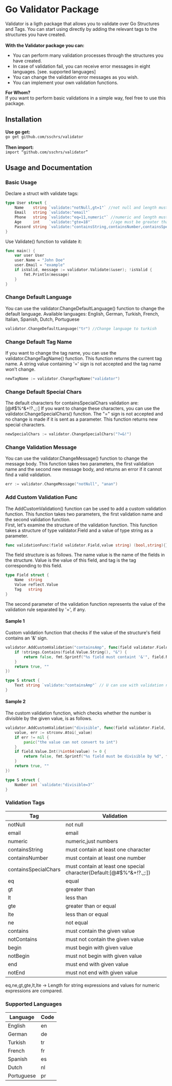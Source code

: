 # Go Validator Package
Validator is a ligth package that allows you to validate over Go Structures and Tags. You can start using directly by adding the relevant tags to the structures you have created.<br><br>
**With the Validator package you can:**<br>
- You can perform many validation processes through the structures you have created.
- In case of validation fail, you can receive error messages in eight languages. [see. supported languages]
- You can change the validation error messages as you wish.
- You can implement your own validation functions.

**For Whom?**<br>
If you want to perform basic validations in a simple way, feel free to use this package.

## Installation
**Use go get:**<br>
`go get github.com/sschrs/validator`<br><br>
**Then import:**<br>
`import “github.com/sschrs/validator”`

## Usage and Documentation
### Basic Usage
Declare a struct with validate tags:<br>
```go
type User struct {
	Name    string `validate:"notNull,gt=1"` //not null and length must be greater than 1
	Email   string `validate:"email"`
	Phone   string `validate:"eq=11,numeric"` //numeric and length must be equal to 11
	Age     int    `validate:"gte=18"`        //age must be greater than or equal to 18
	Passord string `validate:"containsString,containsNumber,containsSpecialChars"`
}
```
Use Validate() function to validate it:
```go
func main() {
	var user User
	user.Name = "John Doe"
	user.Email = "example"
	if isValid, message := validator.Validate(&user); !isValid {
		fmt.Println(message)
	}
}
```

### Change Default Language
You can use the validator.ChangeDefaultLanguage() function to change the default language. Available languages: English, German, Turkish, French, Italian, Spanish, Dutch, Portuguese
```go
validator.ChangeDefaultLanguage("tr") //Change language to turkish
```
### Change Default Tag Name
If you want to change the tag name, you can use the validator.ChangeTagName() function. This function returns the current tag name. A string value containing '=' sign is not accepted and the tag name won't change.
```go
newTagName := validator.ChangeTagName("validator")
```
### Change Default Special Chars
The default characters for containsSpecialChars validation are: [@#$%^&+!?.,;:] If you want to change these characters, you can use the validator.ChangeSpecialChars() function. The "=" sign is not accepted and no change is made if it is sent as a parameter. This function returns new special characters.
```go
newSpecialChars := validator.ChangeSpecialChars("?=&!")
```

### Change Validation Message
You can use the validator.ChangeMessage() function to change the message body. This function takes two parameters, the first validation name and the second new message body, and returns an error if it cannot find a valid validation.
```go
err := validator.ChangeMessage("notNull", "anan")
```

### Add Custom Validation Func
The AddCustomValidation() function can be used to add a custom validation function. This function takes two parameters, the first validation name and the second validation function.<br>
First, let's examine the structure of the validation function. This function takes a structure of type validator.Field and a value of type string as a parameter.
```go
func validationFunc(field validator.Field,value string) (bool,string){}
```
The field structure is as follows. The name value is the name of the fields in the structure. Value is the value of this field, and tag is the tag corresponding to this field.
```go
type Field struct {
	Name  string
	Value reflect.Value
	Tag   string
}
```
The second parameter of the validation function represents the value of the validation rule separated by '=', if any.
#### Sample 1
Custom validation function that checks if the value of the structure's field contains an '&' sign.
```go
validator.AddCustomValidation("containsAmp", func(field validator.Field, value string) (bool, string) {
	if !strings.Contains(field.Value.String(), "&") {
		return false, fmt.Sprintf("%s field must containt '&'", field.Name)
	}
	return true, ""
})

type S struct {
	Text string `validate:"containsAmp"` // U can use with validation name in the tags
}
```

#### Sample 2
The custom validation function, which checks whether the number is divisible by the given value, is as follows.
```go
validator.AddCustomValidation("divisible", func(field validator.Field, _value string) (bool, string) {
	value, err := strconv.Atoi(_value)
	if err != nil {
		panic("the value can not convert to int")
	}
	if field.Value.Int()%int64(value) != 0 {
		return false, fmt.Sprintf("%s field must be divisible by %d", field.Name, value)
	}
	return true, ""
})

type S struct {
	Number int `validate:"divisible=3"`
}
```
### Validation Tags
|Tag|Validation|
|---|---|
|notNull|not null|
|email|email|
|numeric|numeric,just numbers|
|containsString|must contain at least one character|
|containsNumber|must contain at least one number|
|containsSpecialChars|must contain at least one special character(Default:[@#$%^&+!?.,;:])|
|eq|equal|
|gt|greater than|
|lt|less than|
|gte|greater than or equal|
|lte|less than or equal|
|ne|not equal|
|contains|must contain the given value|
|notContains|must not contain the given value|
|begin|must begin with given value|
|notBegin|must not begin with given value|
|end|must end with given value|
|notEnd|must not end with given value|

eq,ne,gt,gte,lt,lte -> Length for string expressions and values for numeric expressions are compared.

### Supported Languages
|Language|Code|
|--------|----|
|English|en|
|German|de|
|Turkish|tr|
|French|fr|
|Spanish|es|
|Dutch|nl|
|Portuguese|pr|
